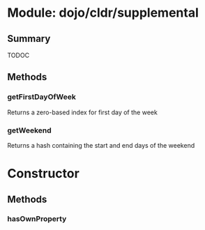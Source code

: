 # Module: dojo/cldr/supplemental

## Summary

TODOC
## Methods

### getFirstDayOfWeek
Returns a zero-based index for first day of the week

### getWeekend
Returns a hash containing the start and end days of the weekend

# Constructor

## Methods

### hasOwnProperty


